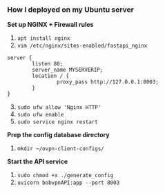 ### How I deployed on my Ubuntu server


**Set up NGINX + Firewall rules**
1. `apt install nginx`
2. `vim /etc/nginx/sites-enabled/fastapi_nginx`

```
server {
        listen 80;
        server_name MYSERVERIP;
        location / {
                proxy_pass http://127.0.0.1:8003;
        }
}
```           

3. `sudo ufw allow 'Nginx HTTP'`
4. `sudo ufw enable`
5. `sudo service nginx restart`

**Prep the config database directory**
1. `mkdir ~/ovpn-client-configs/`

**Start the API service**
1. `sudo chmod +x ./generate_config`
2. `uvicorn bobvpnAPI:app --port 8003`

